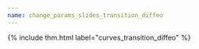 ```yaml
---
name: change_params_slides_transition_diffeo
---
```


{% include thm.html label="curves_transition_diffeo" %}
